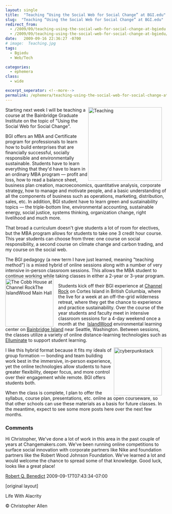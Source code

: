 ```yaml
---
layout: single
title:  "Teaching “Using the Social Web for Social Change” at BGI.edu"
slug:  "Teaching “Using the Social Web for Social Change” at BGI.edu"
redirect_from:
  - /2009/09/teaching-using-the-social-web-for-social-change-at-bgiedu.html
  - /2009/09/teaching-using-the-social-web-for-social-change-at-bgiedu/
date:   2009-09-16 22:36:27 -0700
# image:  Teaching.jpg
tags: 
  - Bgiedu
  - Web/Tech

categories:
  - ephemera
class:
  - wide

excerpt_seperator: <!--more-->
permalink: /ephemera/teaching-using-the-social-web-for-social-change-at-bgiedu/
---
```


<img width="230px" style=" margin-right:15px" align="right"  src="{{ site.url }}{{ site.baseurl }}/assets/images/Teaching.jpg" alt="Teaching"/>
Starting next week I will be teaching a course at the Bainbridge Graduate Institute on the topic of "Using the Social Web for Social Change".

BGI offers an MBA and Certificate program for professionals to learn how to build enterprises that are financially successful, socially responsible and environmentally sustainable. Students have to learn everything that they'd have to learn in an ordinary MBA program — profit and loss, how to read a balance sheet, business plan creation, macroeconomics, quantitative analysis, corporate strategy, how to manage and motivate people, and a basic understanding of all the components of business such as operations, marketing, distribution, sales, etc. In addition, BGI student have to learn green and sustainability topics — the triple-bottom line, environmental accounting, sustainable energy, social justice, systems thinking, organization change, right livelihood and much more.

That broad a curriculum doesn't give students a lot of room for electives, but the MBA program allows for students to take one 3 credit hour course. This year students can choose from three: one course on social responsibility, a second course on climate change and carbon trading, and my course on the social web.

The BGI pedagogy (a new term I have just learned, meaning "teaching method") is a mixed hybrid of online sessions along with a number of very intensive in-person classroom sessions. This allows the MBA student to continue working while taking classes in either a 2-year or 3-year program.
<img width="150px" style=" margin-right:15px" align="left"  src="{{ site.url }}{{ site.baseurl }}/assets/images/016.jpg" alt="The Cobb House at Channel RockThe IslandWood Main Hall "/>

Students kick off their BGI experience at [Channel Rock](http://www.channelrock.ca/) on Cortes Island in British Columbia, where the live for a week at an off-the-grid wilderness retreat, where they get the chance to experience and practice sustainability. Over the course of the year students and faculty meet in intensive classroom sessions for a 4-day weekend once a month at the  [IslandWood](http://www.islandwood.org/) environmental learning center on [Bainbridge Island](http://www.bainbridgechamber.com/) near Seattle, Washington. Between sessions, the classes utilize a variety of online distance-learning technologies such as [Elluminate](http://www.elluminate.com/) to support student learning.

<img width="150px" style=" margin-right:15px" align="right"  src="{{ site.url }}{{ site.baseurl }}/assets/images/017.jpg" alt="cyberpunkstack"/>
I like this hybrid format because it fits my ideals of group formation — bonding and team building work best in the immersive, in-person experience, yet the online technologies allow students to have greater flexibility, deeper focus, and more control over their engagement while remote. BGI offers students both.

When the class is complete, I plan to offer the syllabus, course plan, presentations, etc. online as open courseware, so that other schools can use these materials as a basis for future classes. In the meantime, expect to see some more posts here over the next few months.

### Comments

Hi Christopher, We've done a lot of work in this area in the past couple of years at Changemakers.com. We've been running online competitions to surface social innovation with corporate partners like Nike and foundation partners like the Robert Wood Johnson Foundation. We've learned a lot and would welcome the chance to spread some of that knowledge. Good luck, looks like a great place!

[Robert Q. Benedict](http://www.changemakers.com) 2009-09-17T07:43:34-07:00

[original layout]

<!-- [Web/Tech](/tags/web/tech/) [bgi](/tags/bgi/) [bgiedu](/tags/bgiedu/) [bgimgt566sx](/tags/bgimgt566sx/) [bainbridge graduate institute](/tags/bainbridge-graduate-institute/) [mba](/tags/mba/) [course](/tags/course/) [class](/tags/class/) [pedagogy](/tags/pedagogy/) [channel rock](/tags/channel-rock/) [bainbridge island](/tags/bainbridge-island/) [islandwood](/tags/islandwood/) [hybrid](/tags/hybrid/) [syllabus](/tags/syllabus/) [course plan](/tags/course-plan/) [presentations](/tags/presentations/) [elective](/tags/elective/) [green](/tags/green/) [sustainable](/tags/sustainable/) -->

Life With Alacrity

© Christopher Allen